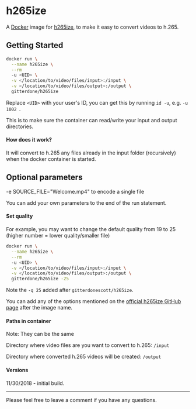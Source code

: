 # h265ize

A [Docker](http://docker.com) image for [h265ize](https://github.com/FallingSnow/h265ize), to make it easy to convert videos to h.265.

## Getting Started

```sh
docker run \
  --name h265ize \
  --rm
  -u <UID> \
  -v </location/to/video/files/input>:/input \
  -v </location/to/video/files/output>:/output \
  gitterdone/h265ize
```

Replace `<UID>` with your user's ID, you can get this by running `id -u`, e.g. `-u 1002 `.

This is to make sure the container can read/write your input and output directories.

#### How does it work?

It will convert to h.265 any files already in the input folder (recursively) when the docker container is started.

## Optional parameters

-e SOURCE_FILE="Welcome.mp4" to encode a single file

You can add your own parameters to the end of the run statement.

#### Set quality

For example, you may want to change the default quality from 19 to 25 (higher number = lower quality/smaller file)

```sh
docker run \
  --name h265ize \
  --rm
  -u <UID> \
  -v </location/to/video/files/input>:/input \
  -v </location/to/video/files/output>:/output \
  gitterdone/h265ize -25
```
Note the `-q 25` added after `gitterdonescott/h265ize`.

You can add any of the options mentioned on the [official h265ize GitHub page](https://github.com/FallingSnow/h265ize#options) after the image name.

#### Paths in container

Note: They can be the same

Directory where video files are you want to convert to h.265: `/input`

Directory where converted h.265 videos will be created: `/output`


#### Versions

11/30/2018 - initial build.

----

Please feel free to leave a comment if you have any questions.
